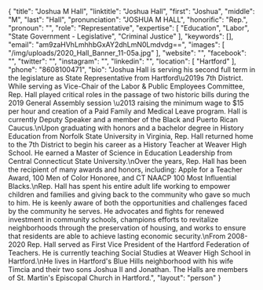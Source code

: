 {
  "title": "Joshua M Hall",
  "linktitle": "Joshua Hall",
  "first": "Joshua",
  "middle": "M",
  "last": "Hall",
  "pronunciation": "JOSHUA M HALL",
  "honorific": "Rep.",
  "pronoun": "",
  "role": "Representative",
  "expertise": [
    "Education",
    "Labor",
    "State Government - Legislative",
    "Criminal Justice"
  ],
  "keywords": [],
  "email": "am9zaHVhLmhhbGxAY2dhLmN0Lmdvdg==",
  "images": [
    "/img/uploads/2020_Hall_Banner_11-05a.jpg"
  ],
  "website": "",
  "facebook": "",
  "twitter": "",
  "instagram": "",
  "linkedin": "",
  "location": [
    "Hartford"
  ],
  "phone": "8608100471",
  "bio": "Joshua Hall is serving his second full term in the legislature as State Representative from Hartford\u2019s 7th District. While serving as Vice-Chair of the Labor & Public Employees Committee, Rep. Hall played critical roles in the passage of two historic bills during the 2019 General Assembly session \u2013 raising the minimum wage to $15 per hour and creation of a Paid Family and Medical Leave program. Hall is currently Deputy Speaker and a member of the Black and Puerto Rican Caucus.\nUpon graduating with honors and a bachelor degree in History Education from Norfolk State University in Virginia, Rep. Hall returned home to the 7th District to begin his career as a History Teacher at Weaver High School. He earned a Master of Science in Education Leadership from Central Connecticut State University.\nOver the years, Rep. Hall has been the recipient of many awards and honors, including: Apple for a Teacher Award, 100 Men of Color Honoree, and CT NAACP 100 Most Influential Blacks.\nRep. Hall has spent his entire adult life working to empower children and families and giving back to the community who gave so much to him. He is keenly aware of both the opportunities and challenges faced by the community he serves. He advocates and fights for renewed investment in community schools, champions efforts to revitalize neighborhoods through the preservation of housing, and works to ensure that residents are able to achieve lasting economic security.\nFrom 2008-2020 Rep. Hall served as First Vice President of the Hartford Federation of Teachers. He is currently teaching Social Studies at Weaver High School in Hartford.\nHe lives in Hartford's Blue Hills neighborhood with his wife Timcia and their two sons Joshua II and Jonathan. The Halls are members of St. Martin's Episcopal Church in Hartford.",
  "layout": "person"
}
